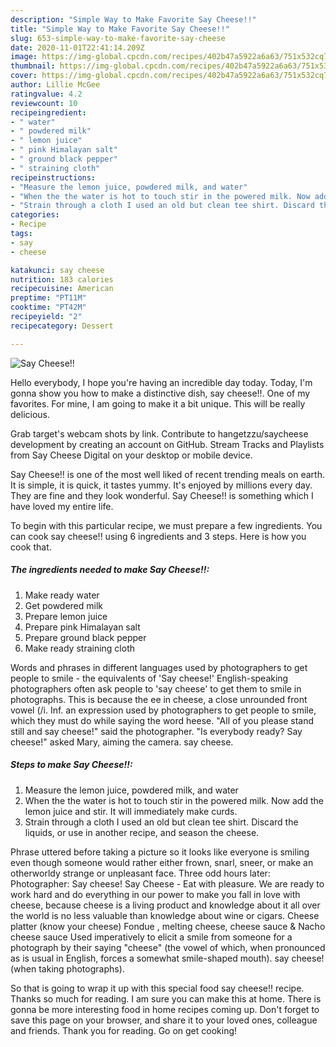 ```yaml
---
description: "Simple Way to Make Favorite Say Cheese!!"
title: "Simple Way to Make Favorite Say Cheese!!"
slug: 653-simple-way-to-make-favorite-say-cheese
date: 2020-11-01T22:41:14.209Z
image: https://img-global.cpcdn.com/recipes/402b47a5922a6a63/751x532cq70/say-cheese-recipe-main-photo.jpg
thumbnail: https://img-global.cpcdn.com/recipes/402b47a5922a6a63/751x532cq70/say-cheese-recipe-main-photo.jpg
cover: https://img-global.cpcdn.com/recipes/402b47a5922a6a63/751x532cq70/say-cheese-recipe-main-photo.jpg
author: Lillie McGee
ratingvalue: 4.2
reviewcount: 10
recipeingredient:
- " water"
- " powdered milk"
- " lemon juice"
- " pink Himalayan salt"
- " ground black pepper"
- " straining cloth"
recipeinstructions:
- "Measure the lemon juice, powdered milk, and water"
- "When the the water is hot to touch stir in the powered milk. Now add the lemon juice and stir. It will immediately make curds."
- "Strain through a cloth I used an old but clean tee shirt. Discard the liquids, or use in another recipe, and season the cheese."
categories:
- Recipe
tags:
- say
- cheese

katakunci: say cheese 
nutrition: 183 calories
recipecuisine: American
preptime: "PT11M"
cooktime: "PT42M"
recipeyield: "2"
recipecategory: Dessert

---
```



![Say Cheese!!](https://img-global.cpcdn.com/recipes/402b47a5922a6a63/751x532cq70/say-cheese-recipe-main-photo.jpg)

Hello everybody, I hope you're having an incredible day today. Today, I'm gonna show you how to make a distinctive dish, say cheese!!. One of my favorites. For mine, I am going to make it a bit unique. This will be really delicious.

Grab target&#39;s webcam shots by link. Contribute to hangetzzu/saycheese development by creating an account on GitHub. Stream Tracks and Playlists from Say Cheese Digital on your desktop or mobile device.

Say Cheese!! is one of the most well liked of recent trending meals on earth. It is simple, it is quick, it tastes yummy. It's enjoyed by millions every day. They are fine and they look wonderful. Say Cheese!! is something which I have loved my entire life.


To begin with this particular recipe, we must prepare a few ingredients. You can cook say cheese!! using 6 ingredients and 3 steps. Here is how you cook that.

<!--inarticleads1-->

##### The ingredients needed to make Say Cheese!!:

1. Make ready  water
1. Get  powdered milk
1. Prepare  lemon juice
1. Prepare  pink Himalayan salt
1. Prepare  ground black pepper
1. Make ready  straining cloth


Words and phrases in different languages used by photographers to get people to smile - the equivalents of &#39;Say cheese!&#39; English-speaking photographers often ask people to &#39;say cheese&#39; to get them to smile in photographs. This is because the ee in cheese, a close unrounded front vowel (/i. Inf. an expression used by photographers to get people to smile, which they must do while saying the word heese. &#34;All of you please stand still and say cheese!&#34; said the photographer. &#34;Is everybody ready? Say cheese!&#34; asked Mary, aiming the camera. say cheese. 

<!--inarticleads2-->

##### Steps to make Say Cheese!!:

1. Measure the lemon juice, powdered milk, and water
1. When the the water is hot to touch stir in the powered milk. Now add the lemon juice and stir. It will immediately make curds.
1. Strain through a cloth I used an old but clean tee shirt. Discard the liquids, or use in another recipe, and season the cheese.


Phrase uttered before taking a picture so it looks like everyone is smiling even though someone would rather either frown, snarl, sneer, or make an otherworldy strange or unpleasant face. Three odd hours later: Photographer: Say cheese! Say Cheese - Eat with pleasure. We are ready to work hard and do everything in our power to make you fall in love with cheese, because cheese is a living product and knowledge about it all over the world is no less valuable than knowledge about wine or cigars. Cheese platter (know your cheese) Fondue , melting cheese, cheese sauce &amp; Nacho cheese sauce Used imperatively to elicit a smile from someone for a photograph by their saying &#34;cheese&#34; (the vowel of which, when pronounced as is usual in English, forces a somewhat smile-shaped mouth). say cheese! (when taking photographs). 

So that is going to wrap it up with this special food say cheese!! recipe. Thanks so much for reading. I am sure you can make this at home. There is gonna be more interesting food in home recipes coming up. Don't forget to save this page on your browser, and share it to your loved ones, colleague and friends. Thank you for reading. Go on get cooking!
